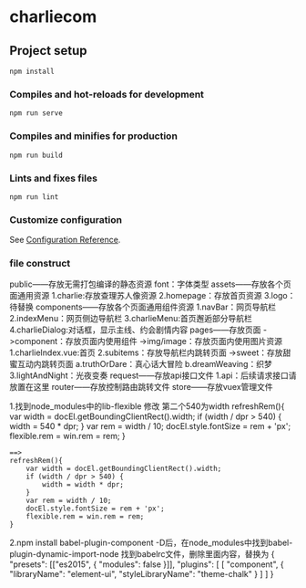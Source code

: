 # charliecom

## Project setup
```
npm install
```

### Compiles and hot-reloads for development
```
npm run serve
```

### Compiles and minifies for production
```
npm run build
```

### Lints and fixes files
```
npm run lint
```

### Customize configuration
See [Configuration Reference](https://cli.vuejs.org/config/).

### file construct
public——存放无需打包编译的静态资源
    font：字体类型
assets——存放各个页面通用资源
    1.charlie:存放查理苏人像资源
    2.homepage：存放首页资源
    3.logo：待替换
components——存放各个页面通用组件资源
    1.navBar：网页导航栏
    2.indexMenu：网页侧边导航栏
    3.charlieMenu:首页邂逅部分导航栏
    4.charlieDialog:对话框，显示主线、约会剧情内容
pages——存放页面
    ->component：存放页面内使用组件
    ->img/image：存放页面内使用图片资源
    1.charlieIndex.vue:首页
    2.subitems：存放导航栏内跳转页面
        ->sweet：存放甜蜜互动内跳转页面
            a.truthOrDare：真心话大冒险
            b.dreamWeaving：织梦
    3.lightAndNight：光夜变奏
request——存放api接口文件
    1.api：后续请求接口请放置在这里
router——存放控制路由跳转文件
store——存放vuex管理文件

1.找到node_modules中的lib-flexible 修改 第二个540为width
refreshRem(){
        var width = docEl.getBoundingClientRect().width;
        if (width / dpr > 540) {
            width = 540 * dpr;
        }
        var rem = width / 10;
        docEl.style.fontSize = rem + 'px';
        flexible.rem = win.rem = rem;
    }

    ==>
    refreshRem(){
        var width = docEl.getBoundingClientRect().width;
        if (width / dpr > 540) {
            width = width * dpr;
        }
        var rem = width / 10;
        docEl.style.fontSize = rem + 'px';
        flexible.rem = win.rem = rem;
    }

2.npm install babel-plugin-component -D后，在node_modules中找到babel-plugin-dynamic-import-node
找到babelrc文件，删除里面内容，替换为
{
  "presets": [["es2015", { "modules": false }]],
  "plugins": [
    [
      "component",
      {
        "libraryName": "element-ui",
        "styleLibraryName": "theme-chalk"
      }
    ]
  ]
}
